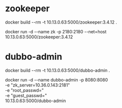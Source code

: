 
# zookeeper
docker build --rm -t 10.13.0.63:5000/zookeeper:3.4.12 .

docker run -d --name zk -p 2180:2180 --net=host 10.13.0.63:5000/zookeeper:3.4.12

# dubbo-admin
docker build --rm -t 10.13.0.63:5000/dubbo-admin .

docker run -d --name dubbo-admin -p 8080:8080 \
-e "zk_server=10.36.0.143:2181" \
-e "root_passwd=" \
-e "guest_passwd=" \
10.13.0.63:5000/dubbo-admin




